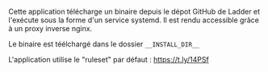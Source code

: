 Cette application télécharge un binaire depuis le dépot GitHub de Ladder et l'exécute sous la forme d'un service systemd. Il est rendu accessible grâce à un proxy inverse nginx.

Le binaire est téélchargé dans le dossier `__INSTALL_DIR__`

L'application utilise le "ruleset" par défaut : https://t.ly/14PSf